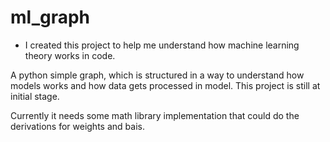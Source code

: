 # ml_graph
* I created this project to help me understand how machine learning theory works in code.

A python simple graph, which is structured in a way to understand how models works and how data gets processed in model.
This project is still at initial stage. 

Currently it needs some math library implementation that could do the derivations for weights and bais.
